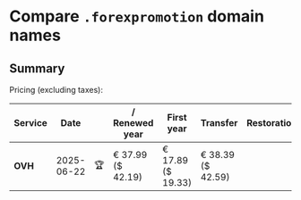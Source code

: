 # Compare `.forexpromotion` domain names

## Summary

Pricing (excluding taxes):

| Service | Date |  | / Renewed year | First year | Transfer | Restoration |
|--|--|--|--|--|--|--|
| **OVH** | 2025-06-22 | 🏆 | € 37.99<br>($ 42.19) | € 17.89<br>($ 19.33) | € 38.39<br>($ 42.59) |  |
